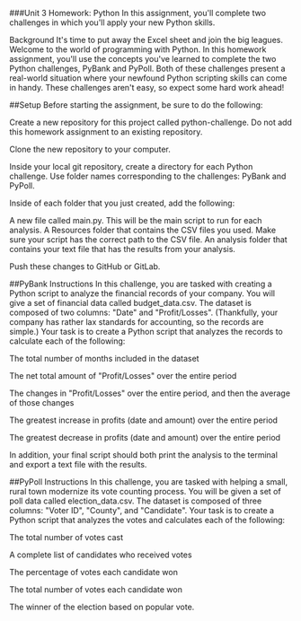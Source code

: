###Unit 3 Homework: Python
In this assignment, you'll complete two challenges in which you'll apply your new Python skills.

Background
It's time to put away the Excel sheet and join the big leagues. Welcome to the world of programming with Python. In this homework assignment, you'll use the concepts you've learned to complete the two Python challenges, PyBank and PyPoll.
Both of these challenges present a real-world situation where your newfound Python scripting skills can come in handy. These challenges aren't easy, so expect some hard work ahead!

##Setup
Before starting the assignment, be sure to do the following:


Create a new repository for this project called python-challenge. Do not add this homework assignment to an existing repository.


Clone the new repository to your computer.


Inside your local git repository, create a directory for each Python challenge. Use folder names corresponding to the challenges: PyBank and  PyPoll.


Inside of each folder that you just created, add the following:

A new file called main.py. This will be the main script to run for each analysis.
A Resources folder that contains the CSV files you used. Make sure your script has the correct path to the CSV file.
An analysis folder that contains your text file that has the results from your analysis.



Push these changes to GitHub or GitLab.



##PyBank Instructions
In this challenge, you are tasked with creating a Python script to analyze the financial records of your company. You will give a set of financial data called budget_data.csv. The dataset is composed of two columns: "Date" and "Profit/Losses". (Thankfully, your company has rather lax standards for accounting, so the records are simple.)
Your task is to create a Python script that analyzes the records to calculate each of the following:


The total number of months included in the dataset


The net total amount of "Profit/Losses" over the entire period


The changes in "Profit/Losses" over the entire period, and then the average of those changes


The greatest increase in profits (date and amount) over the entire period


The greatest decrease in profits (date and amount) over the entire period


In addition, your final script should both print the analysis to the terminal and export a text file with the results.


##PyPoll Instructions
In this challenge, you are tasked with helping a small, rural town modernize its vote counting process.
You will be given a set of poll data called election_data.csv. The dataset is composed of three columns: "Voter ID", "County", and "Candidate". Your task is to create a Python script that analyzes the votes and calculates each of the following:


The total number of votes cast


A complete list of candidates who received votes


The percentage of votes each candidate won


The total number of votes each candidate won


The winner of the election based on popular vote.
